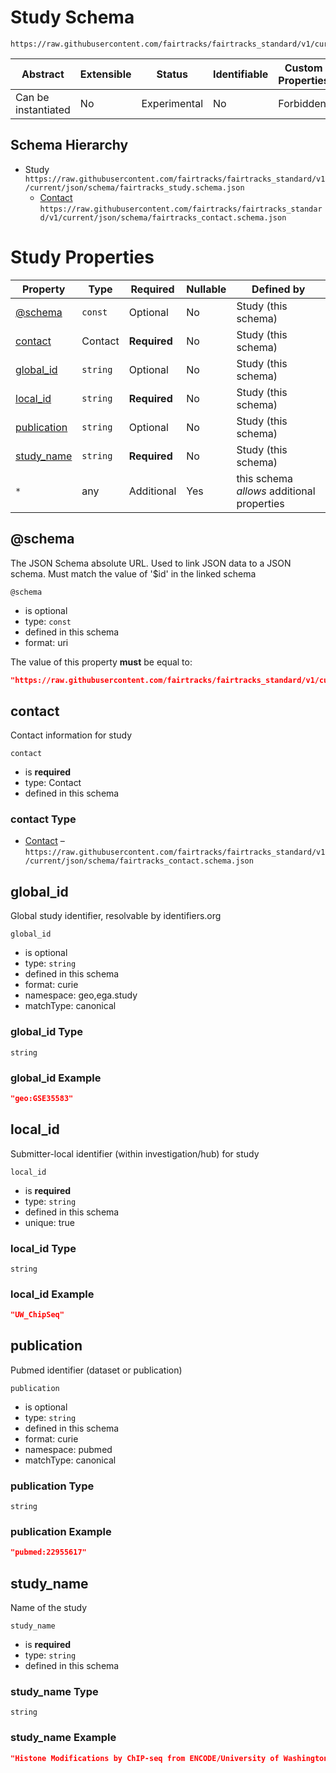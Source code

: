 # Study Schema

```
https://raw.githubusercontent.com/fairtracks/fairtracks_standard/v1/current/json/schema/fairtracks_study.schema.json
```

| Abstract            | Extensible | Status       | Identifiable | Custom Properties | Additional Properties | Defined In                                                   |
| ------------------- | ---------- | ------------ | ------------ | ----------------- | --------------------- | ------------------------------------------------------------ |
| Can be instantiated | No         | Experimental | No           | Forbidden         | Permitted             | [fairtracks_study.schema.json](../json/schema/fairtracks_study.schema.json) |

## Schema Hierarchy

- Study
  `https://raw.githubusercontent.com/fairtracks/fairtracks_standard/v1/current/json/schema/fairtracks_study.schema.json`
  - [Contact](fairtracks_contact.schema.md)
    `https://raw.githubusercontent.com/fairtracks/fairtracks_standard/v1/current/json/schema/fairtracks_contact.schema.json`

# Study Properties

| Property                    | Type     | Required     | Nullable | Defined by                                 |
| --------------------------- | -------- | ------------ | -------- | ------------------------------------------ |
| [@schema](#schema)          | `const`  | Optional     | No       | Study (this schema)                        |
| [contact](#contact)         | Contact  | **Required** | No       | Study (this schema)                        |
| [global_id](#global_id)     | `string` | Optional     | No       | Study (this schema)                        |
| [local_id](#local_id)       | `string` | **Required** | No       | Study (this schema)                        |
| [publication](#publication) | `string` | Optional     | No       | Study (this schema)                        |
| [study_name](#study_name)   | `string` | **Required** | No       | Study (this schema)                        |
| `*`                         | any      | Additional   | Yes      | this schema _allows_ additional properties |

## @schema

The JSON Schema absolute URL. Used to link JSON data to a JSON schema. Must match the value of '\$id' in the linked
schema

`@schema`

- is optional
- type: `const`
- defined in this schema
- format: uri

The value of this property **must** be equal to:

```json
"https://raw.githubusercontent.com/fairtracks/fairtracks_standard/v1/current/json/schema/fairtracks_study.schema.json"
```

## contact

Contact information for study

`contact`

- is **required**
- type: Contact
- defined in this schema

### contact Type

- [Contact](fairtracks_contact.schema.md) –
  `https://raw.githubusercontent.com/fairtracks/fairtracks_standard/v1/current/json/schema/fairtracks_contact.schema.json`

## global_id

Global study identifier, resolvable by identifiers.org

`global_id`

- is optional
- type: `string`
- defined in this schema
- format: curie
- namespace: geo,ega.study
- matchType: canonical

### global_id Type

`string`

### global_id Example

```json
"geo:GSE35583"
```

## local_id

Submitter-local identifier (within investigation/hub) for study

`local_id`

- is **required**
- type: `string`
- defined in this schema
- unique: true

### local_id Type

`string`

### local_id Example

```json
"UW_ChipSeq"
```

## publication

Pubmed identifier (dataset or publication)

`publication`

- is optional
- type: `string`
- defined in this schema
- format: curie
- namespace: pubmed
- matchType: canonical

### publication Type

`string`

### publication Example

```json
"pubmed:22955617"
```

## study_name

Name of the study

`study_name`

- is **required**
- type: `string`
- defined in this schema

### study_name Type

`string`

### study_name Example

```json
"Histone Modifications by ChIP-seq from ENCODE/University of Washington"
```
